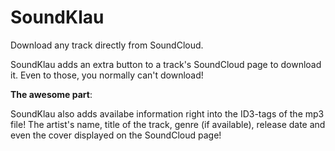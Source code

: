 # SoundKlau
Download any track directly from SoundCloud.

SoundKlau adds an extra button to a track's SoundCloud page to download it. Even to those, you normally can't download!


**The awesome part**: 

SoundKlau also adds availabe information right into the ID3-tags of the mp3 file! The artist's name, title of the track, genre (if available), release date and even the cover displayed on the SoundCloud page!

